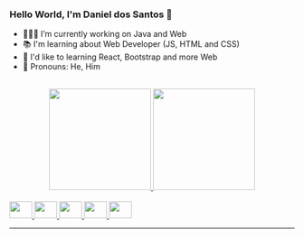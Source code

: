 ### Hello World, I'm Daniel dos Santos 👋

<!--
**dsgsantos1/dsgsantos1** is a ✨ _special_ ✨ repository because its `README.md` (this file) appears on your GitHub profile.

Here are some ideas to get you started:

- 🔭 I’m currently working on ...
- 🌱 I’m currently learning ...
- 👯 I’m looking to collaborate on ...
- 🤔 I’m looking for help with ...
- 💬 Ask me about ...
- 📫 How to reach me: ...
- 😄 Pronouns: ...
- ⚡ Fun fact: ...
-->
- 👨🏿‍💻 I’m currently working on Java and Web
- 📚 I'm learning about Web Developer (JS, HTML and CSS)
- 🔭 I'd like to learning React, Bootstrap and more Web
- 🐣 Pronouns: He, Him 

<br>

<div align="center">
  <a href="https://github.com/dsgsantos1">
  <img height="180em" src="https://github-readme-stats.vercel.app/api?username=dsgsantos1&show_icons=true&theme=dracula&include_all_commits=true&count_private=true"/>
  <img height="180em" src="https://github-readme-stats.vercel.app/api/top-langs/?username=dsgsantos1&layout=compact&langs_count=7&theme=dracula"/>
</div>
 
<br>
  
<div align = "inline_block">
<img height="30" width="40"  src="https://cdn.jsdelivr.net/gh/devicons/devicon/icons/java/java-original.svg" /> 
<img height="30" width="40" src="https://cdn.jsdelivr.net/gh/devicons/devicon/icons/html5/html5-original.svg" />
<img height="30" width="40" src="https://cdn.jsdelivr.net/gh/devicons/devicon/icons/css3/css3-original.svg" />
<img height="30" width="40" src="https://cdn.jsdelivr.net/gh/devicons/devicon/icons/javascript/javascript-original.svg" />
<img height="30" width="40" src="https://cdn.jsdelivr.net/gh/devicons/devicon/icons/php/php-original.svg" />
</div>
  
<hr>
  

